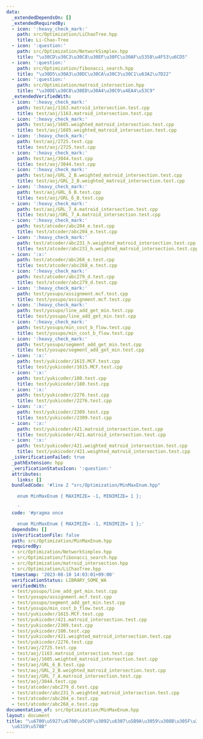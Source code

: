 ```yaml
---
data:
  _extendedDependsOn: []
  _extendedRequiredBy:
  - icon: ':heavy_check_mark:'
    path: src/Optimization/LiChaoTree.hpp
    title: Li-Chao-Tree
  - icon: ':question:'
    path: src/Optimization/NetworkSimplex.hpp
    title: "\u30CD\u30C3\u30C8\u30EF\u30FC\u30AF\u5358\u4F53\u6CD5"
  - icon: ':question:'
    path: src/Optimization/fibonacci_search.hpp
    title: "\u30D5\u30A3\u30DC\u30CA\u30C3\u30C1\u63A2\u7D22"
  - icon: ':question:'
    path: src/Optimization/matroid_intersection.hpp
    title: "\u30DE\u30C8\u30ED\u30A4\u30C9\u4EA4\u53C9"
  _extendedVerifiedWith:
  - icon: ':heavy_check_mark:'
    path: test/aoj/1163.matroid_intersection.test.cpp
    title: test/aoj/1163.matroid_intersection.test.cpp
  - icon: ':heavy_check_mark:'
    path: test/aoj/1605.weighted_matroid_intersection.test.cpp
    title: test/aoj/1605.weighted_matroid_intersection.test.cpp
  - icon: ':heavy_check_mark:'
    path: test/aoj/2725.test.cpp
    title: test/aoj/2725.test.cpp
  - icon: ':heavy_check_mark:'
    path: test/aoj/3044.test.cpp
    title: test/aoj/3044.test.cpp
  - icon: ':heavy_check_mark:'
    path: test/aoj/GRL_2_B.weighted_matroid_intersection.test.cpp
    title: test/aoj/GRL_2_B.weighted_matroid_intersection.test.cpp
  - icon: ':heavy_check_mark:'
    path: test/aoj/GRL_6_B.test.cpp
    title: test/aoj/GRL_6_B.test.cpp
  - icon: ':heavy_check_mark:'
    path: test/aoj/GRL_7_A.matroid_intersection.test.cpp
    title: test/aoj/GRL_7_A.matroid_intersection.test.cpp
  - icon: ':heavy_check_mark:'
    path: test/atcoder/abc204_e.test.cpp
    title: test/atcoder/abc204_e.test.cpp
  - icon: ':heavy_check_mark:'
    path: test/atcoder/abc231_h.weighted_matroid_intersection.test.cpp
    title: test/atcoder/abc231_h.weighted_matroid_intersection.test.cpp
  - icon: ':x:'
    path: test/atcoder/abc268_e.test.cpp
    title: test/atcoder/abc268_e.test.cpp
  - icon: ':heavy_check_mark:'
    path: test/atcoder/abc279_d.test.cpp
    title: test/atcoder/abc279_d.test.cpp
  - icon: ':heavy_check_mark:'
    path: test/yosupo/assignment.mcf.test.cpp
    title: test/yosupo/assignment.mcf.test.cpp
  - icon: ':heavy_check_mark:'
    path: test/yosupo/line_add_get_min.test.cpp
    title: test/yosupo/line_add_get_min.test.cpp
  - icon: ':heavy_check_mark:'
    path: test/yosupo/min_cost_b_flow.test.cpp
    title: test/yosupo/min_cost_b_flow.test.cpp
  - icon: ':heavy_check_mark:'
    path: test/yosupo/segment_add_get_min.test.cpp
    title: test/yosupo/segment_add_get_min.test.cpp
  - icon: ':x:'
    path: test/yukicoder/1615.MCF.test.cpp
    title: test/yukicoder/1615.MCF.test.cpp
  - icon: ':x:'
    path: test/yukicoder/180.test.cpp
    title: test/yukicoder/180.test.cpp
  - icon: ':x:'
    path: test/yukicoder/2276.test.cpp
    title: test/yukicoder/2276.test.cpp
  - icon: ':x:'
    path: test/yukicoder/2309.test.cpp
    title: test/yukicoder/2309.test.cpp
  - icon: ':x:'
    path: test/yukicoder/421.matroid_intersection.test.cpp
    title: test/yukicoder/421.matroid_intersection.test.cpp
  - icon: ':x:'
    path: test/yukicoder/421.weighted_matroid_intersection.test.cpp
    title: test/yukicoder/421.weighted_matroid_intersection.test.cpp
  _isVerificationFailed: true
  _pathExtension: hpp
  _verificationStatusIcon: ':question:'
  attributes:
    links: []
  bundledCode: '#line 2 "src/Optimization/MinMaxEnum.hpp"

    enum MinMaxEnum { MAXIMIZE= -1, MINIMIZE= 1 };

    '
  code: '#pragma once

    enum MinMaxEnum { MAXIMIZE= -1, MINIMIZE= 1 };'
  dependsOn: []
  isVerificationFile: false
  path: src/Optimization/MinMaxEnum.hpp
  requiredBy:
  - src/Optimization/NetworkSimplex.hpp
  - src/Optimization/fibonacci_search.hpp
  - src/Optimization/matroid_intersection.hpp
  - src/Optimization/LiChaoTree.hpp
  timestamp: '2023-08-10 14:03:01+09:00'
  verificationStatus: LIBRARY_SOME_WA
  verifiedWith:
  - test/yosupo/line_add_get_min.test.cpp
  - test/yosupo/assignment.mcf.test.cpp
  - test/yosupo/segment_add_get_min.test.cpp
  - test/yosupo/min_cost_b_flow.test.cpp
  - test/yukicoder/1615.MCF.test.cpp
  - test/yukicoder/421.matroid_intersection.test.cpp
  - test/yukicoder/2309.test.cpp
  - test/yukicoder/180.test.cpp
  - test/yukicoder/421.weighted_matroid_intersection.test.cpp
  - test/yukicoder/2276.test.cpp
  - test/aoj/2725.test.cpp
  - test/aoj/1163.matroid_intersection.test.cpp
  - test/aoj/1605.weighted_matroid_intersection.test.cpp
  - test/aoj/GRL_6_B.test.cpp
  - test/aoj/GRL_2_B.weighted_matroid_intersection.test.cpp
  - test/aoj/GRL_7_A.matroid_intersection.test.cpp
  - test/aoj/3044.test.cpp
  - test/atcoder/abc279_d.test.cpp
  - test/atcoder/abc231_h.weighted_matroid_intersection.test.cpp
  - test/atcoder/abc204_e.test.cpp
  - test/atcoder/abc268_e.test.cpp
documentation_of: src/Optimization/MinMaxEnum.hpp
layout: document
title: "\u6700\u5927\u6700\u5C0F\u3092\u6307\u5B9A\u3059\u308B\u305F\u3081\u306E\u5217\
  \u6319\u578B"
---
```

